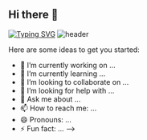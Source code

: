 ## Hi there 👋

[//]: # (![Typing SVG]&#40;https://readme-typing-svg.demolab.com?font=Fira+Code&weight=500&pause=1000&color=443EF7&background=30FFBE00&center=true&width=435&lines=Minha's+Github!+%F0%9F%8D%AB%F0%9F%A5%AD%F0%9F%8D%81&#41;)
[![Typing SVG](https://readme-typing-svg.demolab.com?font=Agbalumo&size=30&pause=1000&color=000573&background=00FF8F0B&width=435&lines=Minha's+Github!+%F0%9F%8D%AB%F0%9F%A5%AD%F0%9F%8D%81)](https://git.io/typing-svg)
![header](https://capsule-render.vercel.app/api?type=wave&color=auto&height=300&section=header&text=%20Minhause&fontSize=90)


Here are some ideas to get you started:

- 🔭 I’m currently working on ...
- 🌱 I’m currently learning ...
- 👯 I’m looking to collaborate on ...
- 🤔 I’m looking for help with ...
- 💬 Ask me about ...
- 📫 How to reach me: ...
- 😄 Pronouns: ...
- ⚡ Fun fact: ...
-->
